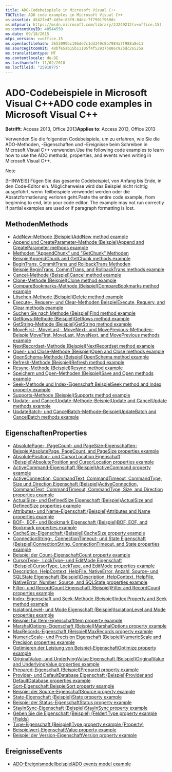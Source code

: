 ```yaml
---
title: ADO-Codebeispiele in Microsoft Visual C++
TOCTitle: ADO code examples in Microsoft Visual C++
ms:assetid: 4542fed7-4d5e-83f9-84dc-7f7991f969dc
ms:mtpsurl: https://msdn.microsoft.com/library/JJ249212(v=office.15)
ms:contentKeyID: 48544550
ms.date: 09/18/2015
mtps_version: v=office.15
ms.openlocfilehash: 3653099bc19bde7c1dd349c8b7984a7f988a8e11
ms.sourcegitcommit: 48bfe5ab15b11105f4f52937b886c92bdc26525a
ms.translationtype: MT
ms.contentlocale: de-DE
ms.lasthandoff: 11/02/2018
ms.locfileid: "25910775"
---
```

# <a name="ado-code-examples-in-microsoft-visual-c"></a><span data-ttu-id="93ae2-102">ADO-Codebeispiele in Microsoft Visual C++</span><span class="sxs-lookup"><span data-stu-id="93ae2-102">ADO code examples in Microsoft Visual C++</span></span>

<span data-ttu-id="93ae2-103">**Betrifft**: Access 2013, Office 2013</span><span class="sxs-lookup"><span data-stu-id="93ae2-103">**Applies to**: Access 2013, Office 2013</span></span>

<span data-ttu-id="93ae2-104">Verwenden Sie die folgenden Codebeispiele, um zu erfahren, wie Sie die ADO-Methoden, -Eigenschaften und -Ereignisse beim Schreiben in Microsoft Visual C++ verwenden.</span><span class="sxs-lookup"><span data-stu-id="93ae2-104">Use the following code examples to learn how to use the ADO methods, properties, and events when writing in Microsoft Visual C++.</span></span>

> [!NOTE]
> <span data-ttu-id="93ae2-p101">[!HINWEIS] Fügen Sie das gesamte Codebeispiel, von Anfang bis Ende, in den Code-Editor ein. Möglicherweise wird das Beispiel nicht richtig ausgeführt, wenn Teilbeispiele verwendet werden oder die Absatzformatierung verloren geht.</span><span class="sxs-lookup"><span data-stu-id="93ae2-p101">Paste the entire code example, from beginning to end, into your code editor. The example may not run correctly if partial examples are used or if paragraph formatting is lost.</span></span>

## <a name="methods"></a><span data-ttu-id="93ae2-107">Methoden</span><span class="sxs-lookup"><span data-stu-id="93ae2-107">Methods</span></span>

- [<span data-ttu-id="93ae2-108">AddNew-Methode (Beispiel)</span><span class="sxs-lookup"><span data-stu-id="93ae2-108">AddNew method example</span></span>](addnew-method-example-vc.md)
- [<span data-ttu-id="93ae2-109">Append und CreateParameter-Methode (Beispiel)</span><span class="sxs-lookup"><span data-stu-id="93ae2-109">Append and CreateParameter methods example</span></span>](append-and-createparameter-methods-example-vc.md)
- [<span data-ttu-id="93ae2-110">Methoden "AppendChunk" und "GetChunk" Methoden Beispiel</span><span class="sxs-lookup"><span data-stu-id="93ae2-110">AppendChunk and GetChunk methods example</span></span>](appendchunk-and-getchunk-methods-example-vc.md)
- [<span data-ttu-id="93ae2-111">BeginTrans, CommitTrans und RollbackTrans Methoden Beispiel</span><span class="sxs-lookup"><span data-stu-id="93ae2-111">BeginTrans, CommitTrans, and RollbackTrans methods example</span></span>](begintrans-committrans-and-rollbacktrans-methods-example-vc.md)
- [<span data-ttu-id="93ae2-112">Cancel-Methode (Beispiel)</span><span class="sxs-lookup"><span data-stu-id="93ae2-112">Cancel method example</span></span>](cancel-method-example-vc.md)
- [<span data-ttu-id="93ae2-113">Clone-Methode (Beispiel)</span><span class="sxs-lookup"><span data-stu-id="93ae2-113">Clone method example</span></span>](clone-method-example-vc.md)
- [<span data-ttu-id="93ae2-114">CompareBookmarks-Methode (Beispiel)</span><span class="sxs-lookup"><span data-stu-id="93ae2-114">CompareBookmarks method example</span></span>](comparebookmarks-method-example-vc.md)
- [<span data-ttu-id="93ae2-115">Löschen-Methode (Beispiel)</span><span class="sxs-lookup"><span data-stu-id="93ae2-115">Delete method example</span></span>](delete-method-example-vc.md)
- [<span data-ttu-id="93ae2-116">Execute-, Requery- und Clear-Methoden Beispiel</span><span class="sxs-lookup"><span data-stu-id="93ae2-116">Execute, Requery, and Clear methods example</span></span>](execute-requery-and-clear-methods-example-vc.md)
- [<span data-ttu-id="93ae2-117">Suchen Sie nach Methode (Beispiel)</span><span class="sxs-lookup"><span data-stu-id="93ae2-117">Find method example</span></span>](find-method-example-vc.md)
- [<span data-ttu-id="93ae2-118">GetRows-Methode (Beispiel)</span><span class="sxs-lookup"><span data-stu-id="93ae2-118">GetRows method example</span></span>](getrows-method-example-vc.md)
- [<span data-ttu-id="93ae2-119">GetString-Methode (Beispiel)</span><span class="sxs-lookup"><span data-stu-id="93ae2-119">GetString method example</span></span>](getstring-method-example-vc.md)
- [<span data-ttu-id="93ae2-120">MoveFirst-, MoveLast-, MoveNext- und MovePrevious-Methoden-Beispiel</span><span class="sxs-lookup"><span data-stu-id="93ae2-120">MoveFirst, MoveLast, MoveNext, and MovePrevious methods example</span></span>](movefirst-movelast-movenext-and-moveprevious-methods-example-vc.md)
- [<span data-ttu-id="93ae2-121">NextRecordset-Methode (Beispiel)</span><span class="sxs-lookup"><span data-stu-id="93ae2-121">NextRecordset method example</span></span>](nextrecordset-method-example-vc.md)
- [<span data-ttu-id="93ae2-122">Open- und Close-Methode (Beispiel)</span><span class="sxs-lookup"><span data-stu-id="93ae2-122">Open and Close methods example</span></span>](open-and-close-methods-example-vc.md)
- [<span data-ttu-id="93ae2-123">OpenSchema-Methode (Beispiel)</span><span class="sxs-lookup"><span data-stu-id="93ae2-123">OpenSchema method example</span></span>](openschema-method-example-vc.md)
- [<span data-ttu-id="93ae2-124">Refresh-Methode (Beispiel)</span><span class="sxs-lookup"><span data-stu-id="93ae2-124">Refresh method example</span></span>](refresh-method-example-vc.md)
- [<span data-ttu-id="93ae2-125">Resync-Methode (Beispiel)</span><span class="sxs-lookup"><span data-stu-id="93ae2-125">Resync method example</span></span>](resync-method-example-vc.md)
- [<span data-ttu-id="93ae2-126">Speichern und Open-Methoden (Beispiel)</span><span class="sxs-lookup"><span data-stu-id="93ae2-126">Save and Open methods example</span></span>](save-and-open-methods-example-vc.md)
- [<span data-ttu-id="93ae2-127">Seek-Methode und Index-Eigenschaft Beispiel</span><span class="sxs-lookup"><span data-stu-id="93ae2-127">Seek method and Index property example</span></span>](seek-method-and-index-property-example-vc.md)
- [<span data-ttu-id="93ae2-128">Supports-Methode (Beispiel)</span><span class="sxs-lookup"><span data-stu-id="93ae2-128">Supports method example</span></span>](supports-method-example-vc.md)
- [<span data-ttu-id="93ae2-129">Update- und CancelUpdate-Methode-Beispiel</span><span class="sxs-lookup"><span data-stu-id="93ae2-129">Update and CancelUpdate methods example</span></span>](update-and-cancelupdate-methods-example-vc.md)
- [<span data-ttu-id="93ae2-130">UpdateBatch- und CancelBatch-Methode-Beispiel</span><span class="sxs-lookup"><span data-stu-id="93ae2-130">UpdateBatch and CancelBatch methods example</span></span>](updatebatch-and-cancelbatch-methods-example-vc.md)

## <a name="properties"></a><span data-ttu-id="93ae2-131">Eigenschaften</span><span class="sxs-lookup"><span data-stu-id="93ae2-131">Properties</span></span>

- [<span data-ttu-id="93ae2-132">AbsolutePage-, PageCount- und PageSize-Eigenschaften-Beispiel</span><span class="sxs-lookup"><span data-stu-id="93ae2-132">AbsolutePage, PageCount, and PageSize properties example</span></span>](absolutepage-pagecount-and-pagesize-properties-example-vc.md)
- [<span data-ttu-id="93ae2-133">AbsolutePosition- und CursorLocation Eigenschaft (Beispiel)</span><span class="sxs-lookup"><span data-stu-id="93ae2-133">AbsolutePosition and CursorLocation properties example</span></span>](absoluteposition-and-cursorlocation-properties-example-vc.md)
- [<span data-ttu-id="93ae2-134">ActiveCommand-Eigenschaft (Beispiel)</span><span class="sxs-lookup"><span data-stu-id="93ae2-134">ActiveCommand property example</span></span>](activecommand-property-example-vc.md)
- [<span data-ttu-id="93ae2-135">ActiveConnection, CommandText, CommandTimeout, CommandType, Size und Direction Eigenschaft (Beispiel)</span><span class="sxs-lookup"><span data-stu-id="93ae2-135">ActiveConnection, CommandText, CommandTimeout, CommandType, Size, and Direction properties example</span></span>](activeconnection-commandtext-commandtimeout-commandtype-size-and-direction-properties-example-vc.md)
- [<span data-ttu-id="93ae2-136">ActualSize- und DefinedSize Eigenschaft (Beispiel)</span><span class="sxs-lookup"><span data-stu-id="93ae2-136">ActualSize and DefinedSize properties example</span></span>](actualsize-and-definedsize-properties-example-vc.md)
- [<span data-ttu-id="93ae2-137">Attributes- und Name-Eigenschaft (Beispiel)</span><span class="sxs-lookup"><span data-stu-id="93ae2-137">Attributes and Name properties example</span></span>](attributes-and-name-properties-example-vc.md)
- [<span data-ttu-id="93ae2-138">BOF-, EOF- und Bookmark Eigenschaft (Beispiel)</span><span class="sxs-lookup"><span data-stu-id="93ae2-138">BOF, EOF, and Bookmark properties example</span></span>](bof-eof-and-bookmark-properties-example-vc.md)
- [<span data-ttu-id="93ae2-139">CacheSize-Eigenschaft (Beispiel)</span><span class="sxs-lookup"><span data-stu-id="93ae2-139">CacheSize property example</span></span>](cachesize-property-example-vc.md)
- [<span data-ttu-id="93ae2-140">ConnectionString-, ConnectionTimeout- und State Eigenschaft (Beispiel)</span><span class="sxs-lookup"><span data-stu-id="93ae2-140">ConnectionString, ConnectionTimeout, and State properties example</span></span>](connectionstring-connectiontimeout-and-state-properties-example-vc.md)
- [<span data-ttu-id="93ae2-141">Beispiel der Count-Eigenschaft</span><span class="sxs-lookup"><span data-stu-id="93ae2-141">Count property example</span></span>](count-property-example-vc.md)
- [<span data-ttu-id="93ae2-142">CursorType-, LockType- und EditMode Eigenschaft (Beispiel)</span><span class="sxs-lookup"><span data-stu-id="93ae2-142">CursorType, LockType, and EditMode properties example</span></span>](cursortype-locktype-and-editmode-properties-example-vc.md)
- [<span data-ttu-id="93ae2-143">Description, HelpContext, HelpFile, NativeError, Anzahl, Source- und SQLState Eigenschaft (Beispiel)</span><span class="sxs-lookup"><span data-stu-id="93ae2-143">Description, HelpContext, HelpFile, NativeError, Number, Source, and SQLState properties example</span></span>](description-helpcontext-helpfile-nativeerror-number-source-and-sqlstate-properties-example-vc.md)
- [<span data-ttu-id="93ae2-144">Filter- und RecordCount Eigenschaft (Beispiel)</span><span class="sxs-lookup"><span data-stu-id="93ae2-144">Filter and RecordCount properties example</span></span>](filter-and-recordcount-properties-example-vc.md)
- [<span data-ttu-id="93ae2-145">Index-Eigenschaft und Seek-Methode (Beispiel)</span><span class="sxs-lookup"><span data-stu-id="93ae2-145">Index Property and Seek method example</span></span>](seek-method-and-index-property-example-vc.md)
- [<span data-ttu-id="93ae2-146">IsolationLevel- und Mode Eigenschaft (Beispiel)</span><span class="sxs-lookup"><span data-stu-id="93ae2-146">IsolationLevel and Mode properties example</span></span>](isolationlevel-and-mode-properties-example-vc.md)
- [<span data-ttu-id="93ae2-147">Beispiel für Item-Eigenschaft</span><span class="sxs-lookup"><span data-stu-id="93ae2-147">Item property example</span></span>](item-property-example-vc.md)
- [<span data-ttu-id="93ae2-148">MarshalOptions-Eigenschaft (Beispiel)</span><span class="sxs-lookup"><span data-stu-id="93ae2-148">MarshalOptions property example</span></span>](marshaloptions-property-example-vc.md)
- [<span data-ttu-id="93ae2-149">MaxRecords-Eigenschaft (Beispiel)</span><span class="sxs-lookup"><span data-stu-id="93ae2-149">MaxRecords property example</span></span>](maxrecords-property-example-vc.md)
- [<span data-ttu-id="93ae2-150">NumericScale- und Precision Eigenschaft (Beispiel)</span><span class="sxs-lookup"><span data-stu-id="93ae2-150">NumericScale and Precision properties example</span></span>](ado-numericscale-and-precision-properties-example-vc.md)
- [<span data-ttu-id="93ae2-151">Optimieren der Leistung von Beispiel-Eigenschaft</span><span class="sxs-lookup"><span data-stu-id="93ae2-151">Optimize property example</span></span>](optimize-property-example-vc.md)
- [<span data-ttu-id="93ae2-152">OriginalValue- und UnderlyingValue Eigenschaft (Beispiel)</span><span class="sxs-lookup"><span data-stu-id="93ae2-152">OriginalValue and UnderlyingValue properties example</span></span>](originalvalue-and-underlyingvalue-properties-example-vc.md)
- [<span data-ttu-id="93ae2-153">Prepared-Eigenschaft (Beispiel)</span><span class="sxs-lookup"><span data-stu-id="93ae2-153">Prepared property example</span></span>](prepared-property-example-vc.md)
- [<span data-ttu-id="93ae2-154">Provider- und DefaultDatabase Eigenschaft (Beispiel)</span><span class="sxs-lookup"><span data-stu-id="93ae2-154">Provider and DefaultDatabase properties example</span></span>](provider-and-defaultdatabase-properties-example-vc.md)
- [<span data-ttu-id="93ae2-155">Sort-Eigenschaft Beispiel</span><span class="sxs-lookup"><span data-stu-id="93ae2-155">Sort property example</span></span>](sort-property-example-vc.md)
- [<span data-ttu-id="93ae2-156">Beispiel der Source-Eigenschaft</span><span class="sxs-lookup"><span data-stu-id="93ae2-156">Source property example</span></span>](source-property-example-vc.md)
- [<span data-ttu-id="93ae2-157">State-Eigenschaft (Beispiel)</span><span class="sxs-lookup"><span data-stu-id="93ae2-157">State property example</span></span>](state-property-example-vc.md)
- [<span data-ttu-id="93ae2-158">Beispiel der Status-Eigenschaft</span><span class="sxs-lookup"><span data-stu-id="93ae2-158">Status property example</span></span>](status-property-example-vc.md)
- [<span data-ttu-id="93ae2-159">StayInSync-Eigenschaft (Beispiel)</span><span class="sxs-lookup"><span data-stu-id="93ae2-159">StayInSync property example</span></span>](stayinsync-property-example-vc.md)
- [<span data-ttu-id="93ae2-160">Geben Sie die Eigenschaft (Beispiel) (Felder)</span><span class="sxs-lookup"><span data-stu-id="93ae2-160">Type property example (Fields)</span></span>](type-property-example-field-vc.md)
- [<span data-ttu-id="93ae2-161">Type-Eigenschaft (Beispiel)</span><span class="sxs-lookup"><span data-stu-id="93ae2-161">Type property example (Property)</span></span>](type-property-example-property-vc.md)
- [<span data-ttu-id="93ae2-162">Beispielwert-Eigenschaft</span><span class="sxs-lookup"><span data-stu-id="93ae2-162">Value property example</span></span>](value-property-example-vc.md)
- [<span data-ttu-id="93ae2-163">Beispiel der Version-Eigenschaft</span><span class="sxs-lookup"><span data-stu-id="93ae2-163">Version property example</span></span>](version-property-example-vc.md)

## <a name="events"></a><span data-ttu-id="93ae2-164">Ereignisse</span><span class="sxs-lookup"><span data-stu-id="93ae2-164">Events</span></span>

- [<span data-ttu-id="93ae2-165">ADO-Ereignismodellbeispiel</span><span class="sxs-lookup"><span data-stu-id="93ae2-165">ADO events model example</span></span>](ado-events-model-example-vc.md)

